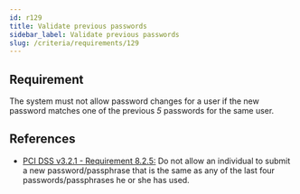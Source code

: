 ```yaml
---
id: r129
title: Validate previous passwords
sidebar_label: Validate previous passwords
slug: /criteria/requirements/129
---
```


## Requirement

The system must not allow password changes
for a user if the new password matches one
of the previous *5* passwords for the same user.

## References

- [PCI DSS v3.2.1 - Requirement 8.2.5:](https://www.pcisecuritystandards.org/documents/PCI_DSS_v3-2-1.pdf)
  Do not allow an individual to submit
  a new password/passphrase
  that is the same
  as any of the last four passwords/passphrases
  he or she has used.
